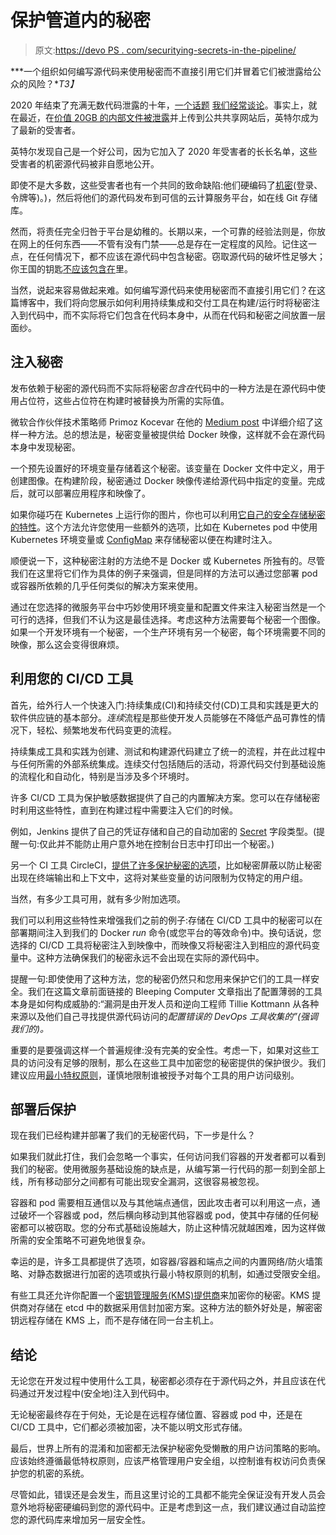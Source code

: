 # 保护管道内的秘密

> 原文:[https://devo PS . com/securitying-secrets-in-the-pipeline/](https://devops.com/safeguarding-secrets-within-the-pipeline/)

***一个组织如何编写源代码来使用秘密而不直接引用它们并冒着它们被泄露给公众的风险？**T3】*

2020 年结束了充满无数代码泄露的十年，[一个话题](https://cycode.com/blogs/life-after-a-source-code-leak/) [我们经常谈论](https://cycode.com/blogs/the-bad-coding-habits-that-leave-your-source-code-exposed/)。事实上，就在最近，在[价值 20GB 的内部文件被泄露](https://www.zdnet.com/article/intel-investigating-breach-after-20gb-of-internal-documents-leak-online/)并上传到公共共享网站后，英特尔成为了最新的受害者。

英特尔发现自己是一个好公司，因为它加入了 2020 年受害者的长长名单，这些受害者的机密源代码被非自愿地公开。

即使不是大多数，这些受害者也有一个共同的致命缺陷:他们硬编码了[机密](https://github.blog/2013-01-25-secrets-in-the-code/)(登录、令牌等)。)，然后将他们的源代码发布到可信的云计算服务平台，如在线 Git 存储库。

然而，将责任完全归咎于平台是幼稚的。长期以来，一个可靠的经验法则是，你放在网上的任何东西——不管有没有门禁——总是存在一定程度的风险。记住这一点，在任何情况下，都不应该在源代码中包含秘密。窃取源代码的破坏性足够大；你王国的钥匙[不应该包含在](https://devops.com/applying-secrets-management-to-devops/)里。

当然，说起来容易做起来难。如何编写源代码来使用秘密而不直接引用它们？在这篇博客中，我们将向您展示如何利用持续集成和交付工具在构建/运行时将秘密注入到代码中，而不实际将它们包含在代码本身中，从而在代码和秘密之间放置一层面纱。

## 注入秘密

发布依赖于秘密的源代码而不实际将秘密*包含在*代码中的一种方法是在源代码中使用占位符，这些占位符在构建时被替换为所需的实际值。

微软合作伙伴技术策略师 Primoz Kocevar 在他的 [Medium post](https://medium.com/faun/how-to-provide-secrets-to-a-container-at-build-time-ff5267134bbd) 中详细介绍了这样一种方法。总的想法是，秘密变量被提供给 Docker 映像，这样就不会在源代码本身中发现秘密。

一个预先设置好的环境变量存储着这个秘密。该变量在 Docker 文件中定义，用于创建图像。在构建阶段，秘密通过 Docker 映像传递给源代码中指定的变量。完成后，就可以部署应用程序和映像了。

如果你碰巧在 Kubernetes 上运行你的图片，你也可以利用[它自己的安全存储秘密的特性](https://kubernetes.io/docs/concepts/configuration/secret/)。这个方法允许您使用一些额外的选项，比如在 Kubernetes pod 中使用 Kubernetes 环境变量或 [ConfigMap](https://kubernetes.io/docs/concepts/configuration/configmap/) 来存储秘密以便在构建时注入。

顺便说一下，这种秘密注射的方法绝不是 Docker 或 Kubernetes 所独有的。尽管我们在这里将它们作为具体的例子来强调，但是同样的方法可以通过您部署 pod 或容器所依赖的几乎任何类似的解决方案来使用。

通过在您选择的微服务平台中巧妙使用环境变量和配置文件来注入秘密当然是一个可行的选择，但我们不认为这是最佳选择。考虑这种方法需要每个秘密一个图像。如果一个开发环境有一个秘密，一个生产环境有另一个秘密，每个环境需要不同的映像，那么这会变得很麻烦。

## 利用您的 CI/CD 工具

首先，给外行人一个快速入门:持续集成(CI)和持续交付(CD)工具和实践是更大的软件供应链的基本部分。*连续*流程是那些使开发人员能够在不降低产品可靠性的情况下，轻松、频繁地发布代码变更的流程。

持续集成工具和实践为创建、测试和构建源代码建立了统一的流程，并在此过程中与任何所需的外部系统集成。连续交付包括随后的活动，将源代码交付到基础设施的流程化和自动化，特别是当涉及多个环境时。

许多 CI/CD 工具为保护敏感数据提供了自己的内置解决方案。您可以在存储秘密时利用这些特性，直到在构建过程中需要注入它们的时候。

例如，Jenkins 提供了自己的凭证存储和自己的自动加密的 [Secret](https://javadoc.jenkins.io/hudson/util/Secret.html) 字段类型。(提醒一句:仅此并不能防止用户意外地在控制台日志中打印出一个秘密。)

另一个 CI 工具 CircleCI，[提供了许多保护秘密的选项](https://circleci.com/blog/security-best-practices-for-ci-cd/)，比如秘密屏蔽以防止秘密出现在终端输出和上下文中，这将对某些变量的访问限制为仅特定的用户组。

当然，有多少工具可用，就有多少附加选项。

我们可以利用这些特性来增强我们之前的例子:存储在 CI/CD 工具中的秘密可以在部署期间注入到我们的 Docker *run* 命令(或您平台的等效命令)中。换句话说，您选择的 CI/CD 工具将秘密注入到映像中，而映像又将秘密注入到相应的源代码变量中。这种方法确保我们的秘密永远不会出现在实际的源代码中。

提醒一句:即使使用了这种方法，您的秘密仍然只和您用来保护它们的工具一样安全。我们在这篇文章前面链接的 Bleeping Computer 文章指出了配置薄弱的工具本身是如何构成威胁的:“漏洞是由开发人员和逆向工程师 Tillie Kottmann 从各种来源以及他们自己寻找提供源代码访问的*配置错误的 DevOps 工具收集的”(强调我们的)。*

重要的是要强调这样一个普遍规律:没有完美的安全性。考虑一下，如果对这些工具的访问没有足够的限制，那么在这些工具中加密您的秘密提供的保护很少。我们建议应用[最小特权原则](https://en.wikipedia.org/wiki/Principle_of_least_privilege)，谨慎地限制谁被授予对每个工具的用户访问级别。

## 部署后保护

现在我们已经构建并部署了我们的无秘密代码，下一步是什么？

如果我们就此打住，我们会忽略一个事实，任何访问我们容器的开发者都可以看到我们的秘密。使用微服务基础设施的缺点是，从编写第一行代码的那一刻到全部上线，所有移动部分之间都有可能出现安全漏洞，这很容易被忽视。

容器和 pod 需要相互通信以及与其他端点通信，因此攻击者可以利用这一点，通过破坏一个容器或 pod，然后横向移动到其他容器或 pod，使其中存储的任何秘密都可以被窃取。您的分布式基础设施越大，防止这种情况就越困难，因为这样做所需的安全策略不可避免地很复杂。

幸运的是，许多工具都提供了选项，如容器/容器和端点之间的内置网络/防火墙策略、对静态数据进行加密的选项或执行最小特权原则的机制，如通过受限安全组。

有些工具还允许你配置一个[密钥管理服务(KMS)提供商](https://kubernetes.io/docs/tasks/administer-cluster/kms-provider/)来加密你的秘密。KMS 提供商对存储在 etcd 中的数据采用信封加密方案。这种方法的额外好处是，解密密钥远程存储在 KMS 上，而不是存储在同一台主机上。

## 结论

无论您在开发过程中使用什么工具，秘密都必须存在于源代码之外，并且应该在代码通过开发过程中(安全地)注入到代码中。

无论秘密最终存在于何处，无论是在远程存储位置、容器或 pod 中，还是在 CI/CD 工具中，它们都必须被加密，决不能以明文形式存储。

最后，世界上所有的混淆和加密都无法保护秘密免受懒散的用户访问策略的影响。应该始终遵循最低特权原则，应该严格管理用户安全组，以控制谁有权访问负责保护您的机密的系统。

尽管如此，错误还是会发生，而且这里讨论的工具都不能完全保证没有开发人员会意外地将秘密硬编码到您的源代码中。正是考虑到这一点，我们建议通过自动监控您的源代码库来增加另一层安全性。